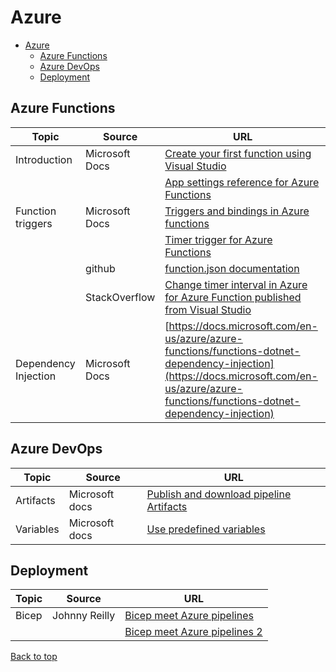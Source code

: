 # Azure

[top]: #contents

- [Azure](#azure)
  - [Azure Functions](#azure-functions)
  - [Azure DevOps](#azure-devops)
  - [Deployment](#deployment)

## Azure Functions

| Topic | Source | URL |
| --- | --- | --- |
| Introduction | Microsoft Docs | [Create your first function using Visual Studio](https://docs.microsoft.com/en-us/azure/azure-functions/functions-create-your-first-function-visual-studio) |
| | | [App settings reference for Azure Functions](https://docs.microsoft.com/en-us/azure/azure-functions/functions-app-settings) |
| Function triggers | Microsoft Docs | [Triggers and bindings in Azure functions](https://docs.microsoft.com/en-us/azure/azure-functions/functions-bindings-timer?tabs=csharp) |
| | | [Timer trigger for Azure Functions](https://docs.microsoft.com/en-us/azure/azure-functions/functions-bindings-timer?tabs=csharp) |
| | github | [function.json documentation](https://github.com/Azure/azure-functions-host/wiki/function.json) |
| | StackOverflow | [Change timer interval in Azure for Azure Function published from Visual Studio](https://stackoverflow.com/questions/46974395/change-timer-interval-in-azure-for-azure-function-published-from-visual-studio#answer-47177269) |
| Dependency Injection | Microsoft Docs | [https://docs.microsoft.com/en-us/azure/azure-functions/functions-dotnet-dependency-injection](https://docs.microsoft.com/en-us/azure/azure-functions/functions-dotnet-dependency-injection) |

## Azure DevOps

| Topic | Source | URL |
| --- | --- | --- |
| Artifacts | Microsoft docs | [Publish and download pipeline Artifacts](https://docs.microsoft.com/en-us/azure/devops/pipelines/artifacts/pipeline-artifacts?view=azure-devops&tabs=yaml) |
| Variables | Microsoft docs | [Use predefined variables](https://docs.microsoft.com/en-us/azure/devops/pipelines/build/variables?view=azure-devops) |

## Deployment

| Topic | Source | URL |
| --- | --- | --- |
| Bicep | Johnny Reilly | [Bicep meet Azure pipelines](https://blog.johnnyreilly.com/2021/03/20/bicep-meet-azure-pipelines/) |
| | | [Bicep meet Azure pipelines 2](https://blog.johnnyreilly.com/2021/03/23/bicep-meet-azure-pipelines-2/) |

[Back to top][top]